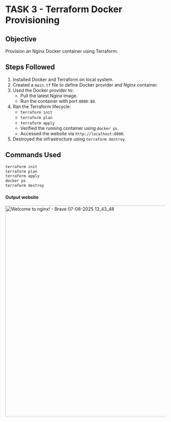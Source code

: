 # TASK 3 - Terraform Docker Provisioning

## Objective
Provision an Nginx Docker container using Terraform.

## Steps Followed

1. Installed Docker and Terraform on local system.
2. Created a `main.tf` file to define Docker provider and Nginx container.
3. Used the Docker provider to:
   - Pull the latest Nginx image.
   - Run the container with port `8080:80`.
4. Ran the Terraform lifecycle:
   - `terraform init`
   - `terraform plan`
   - `terraform apply`
   - Verified the running container using `docker ps`.
   - Accessed the website via `http://localhost:8080`.
5. Destroyed the infrastructure using `terraform destroy`.

## Commands Used
```bash
terraform init
terraform plan
terraform apply
docker ps
terraform destroy
```
#### Output website

<img width="1920" height="663" alt="Welcome to nginx! - Brave 07-08-2025 13_43_48" src="https://github.com/user-attachments/assets/8c8f2525-f970-4525-b0d8-53b790c9d6b8" />
